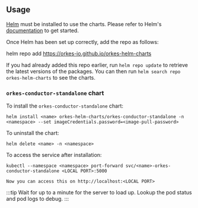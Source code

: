 ## Usage

[Helm](https://helm.sh) must be installed to use the charts.  Please refer to
Helm's [documentation](https://helm.sh/docs) to get started.

Once Helm has been set up correctly, add the repo as follows:

  helm repo add <alias> https://orkes-io.github.io/orkes-helm-charts

If you had already added this repo earlier, run `helm repo update` to retrieve
the latest versions of the packages.  You can then run `helm search repo orkes-helm-charts` to see the charts.

### `orkes-conductor-standalone` chart

To install the `orkes-conductor-standalone` chart:

    helm install <name> orkes-helm-charts/orkes-conductor-standalone -n <namespace> --set imageCredentials.password=<image-pull-password>

To uninstall the chart:

    helm delete <name> -n <namespace>

To access the service after installation:
    
    kubectl --namespace <namespace> port-forward svc/<name>-orkes-conductor-standalone <LOCAL PORT>:5000

    Now you can access this on http://localhost:<LOCAL PORT>

:::tip
Wait for up to a minute for the server to load up. Lookup the pod status and pod logs to debug.
:::